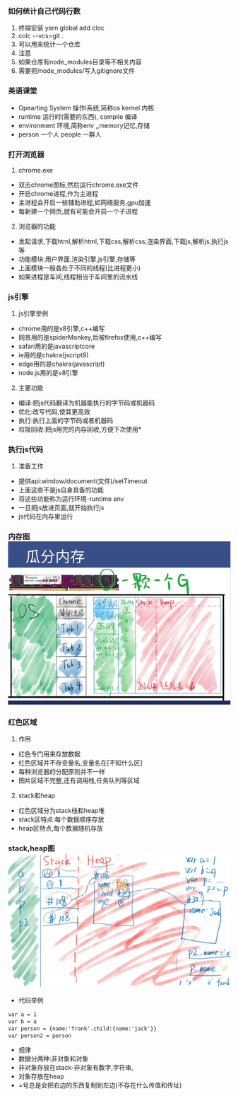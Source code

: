 ### 如何统计自己代码行数
1. 终端安装 yarn global add cloc
2. colc --vcs=git . 
3. 可以用来统计一个仓库
4. 注意
5. 如果仓库有node_modules目录等不相关内容
6. 需要把/node_modules/写入gitignore文件

### 英语课堂
* Opearting System 操作i系统,简称os kernel 内核
* runtime 运行时(需要的东西), compile 编译
* environment 环境,简称env  ,,memory记忆,存储
* person 一个人  people 一群人

### 打开浏览器
1. chrome.exe
* 双击chrome图标,然后运行chrome.exe文件
* 开启chrome进程,作为主进程
* 主进程会开启一些辅助进程,如网络服务,gpu加速
* 每新建一个网页,就有可能会开启一个子进程

2. 浏览器的功能
* 发起请求,下载html,解析html,下载css,解析css,渲染界面,下载js,解析js,执行js等
* 功能模块:用户界面,渲染引擎,js引擎,存储等
* 上面模块一般各处于不同的线程(比进程更小)
* 如果进程是车间,线程相当于车间里的流水线

### js引擎
1. js引擎举例
* chrome用的是v8引擎,c++编写
* 网景用的是spiderMonkey,后被firefox使用,c++编写
* safari用的是javascriptcore
* ie用的是chakra(jscript9)
* edge用的是chakra(javascript)
* node.js用的是v8引擎

2. 主要功能
* 编译:把js代码翻译为机器能执行的字节码或机器码
* 优化:改写代码,使其更高效
* 执行:执行上面的字节码或者机器码
* 垃圾回收:把js用完的内存回收,方便下次使用*

### 执行js代码
1. 准备工作
* 提供api:window/document(文件)/setTimeout
* 上面这些不是js自身具备的功能
* 将这些功能称为运行环境-runtime env
* 一旦把js放进页面,就开始执行js
* js代码在内存里运行

### 内存图 ![图片](images/888.jpg)
### 红色区域
1. 作用
* 红色专门用来存放数据
* 红色区域并不存变量名,变量名在[不知什么区]
* 每种浏览器的分配原则并不一样
* 图片区域不完整,还有调用栈,任务队列等区域

2. stack和heap
* 红色区域分为stack栈和heap堆
* stack区特点:每个数据顺序存放
* heap区特点,每个数据随机存放

### stack,heap图 ![图片](images/7777.jpg)
* 代码举例
```
var a = 1
var b = a
var person = {name:'frank'.child:{name:'jack'}}
var person2 = person
```
* 规律
* 数据分两种:非对象和对象
* 非对象存放在stack-非对象有数字,字符串,
* 对象存放在heap
* =号总是会把右边的东西复制到左边(不存在什么传值和传址)
